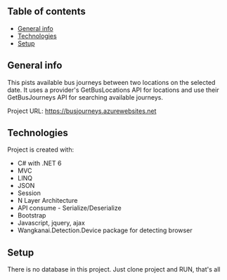 ## Table of contents
* [General info](#general-info)
* [Technologies](#technologies)
* [Setup](#setup)

## General info
This pists available bus journeys between two locations on the selected date. It uses a provider's GetBusLocations API for locations and use their GetBusJourneys API for searching available journeys.

Project URL: https://busjourneys.azurewebsites.net
	
## Technologies
Project is created with:
* C# with .NET 6
* MVC
* LINQ
* JSON
* Session
* N Layer Architecture
* API consume - Serialize/Deserialize
* Bootstrap
* Javascript, jquery, ajax
* Wangkanai.Detection.Device package for detecting browser
	
## Setup
There is no database in this project.
Just clone project and RUN, that's all


